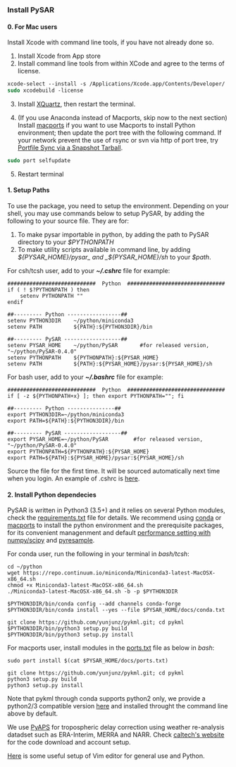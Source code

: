 ### Install PySAR

#### 0. For Mac users     

Install Xcode with command line tools, if you have not already done so.

1. Install Xcode from App store
2. Install command line tools from within XCode and agree to the terms of license.

```tcsh   
xcode-select --install -s /Applications/Xcode.app/Contents/Developer/ 
sudo xcodebuild -license 
```   

3. Install [XQuartz](https://www.xquartz.org), then restart the terminal.

4. (If you use Anaconda instead of Macports, skip now to the next section)    
Install [macports](https://www.macports.org/install.php) if you want to use Macports to install Python environment; then update the port tree with the following command. If your network prevent the use of rsync or svn via http of port tree, try [Portfile Sync via a Snapshot Tarball](https://trac.macports.org/wiki/howto/PortTreeTarball).
```tcsh
sudo port selfupdate
```

    

5. Restart terminal

#### 1. Setup Paths    

To use the package, you need to setup the environment. Depending on your shell, you may use commands below to setup PySAR, by adding the following to your source file. They are for:   
1. To make pysar importable in python, by adding the path to PySAR directory to your _$PYTHONPATH_    
2. To make utility scripts available in command line, by adding _${PYSAR_HOME}/pysar_ and _${PYSAR_HOME}/sh_ to your _$path_.   
   
For csh/tcsh user, add to your **_~/.cshrc_** file for example:   

    ############################  Python  ###############################
    if ( ! $?PYTHONPATH ) then
        setenv PYTHONPATH ""
    endif
    
    ##--------- Python -----------------## 
    setenv PYTHON3DIR    ~/python/miniconda3
    setenv PATH          ${PATH}:${PYTHON3DIR}/bin
    
    ##--------- PySAR ------------------## 
    setenv PYSAR_HOME    ~/python/PySAR       #for released version, "~/python/PySAR-0.4.0"
    setenv PYTHONPATH    ${PYTHONPATH}:${PYSAR_HOME}
    setenv PATH          ${PATH}:${PYSAR_HOME}/pysar:${PYSAR_HOME}/sh
   
For bash user, add to your **_~/.bashrc_** file for example:   

    ############################  Python  ###############################
    if [ -z ${PYTHONPATH+x} ]; then export PYTHONPATH=""; fi
    
    ##--------- Python ---------------## 
    export PYTHON3DIR=~/python/miniconda3
    export PATH=${PATH}:${PYTHON3DIR}/bin
    
    ##--------- PySAR ------------------## 
    export PYSAR_HOME=~/python/PySAR        #for released version, "~/python/PySAR-0.4.0"
    export PYTHONPATH=${PYTHONPATH}:${PYSAR_HOME}   
    export PATH=${PATH}:${PYSAR_HOME}/pysar:${PYSAR_HOME}/sh   

Source the file for the first time. It will be sourced automatically next time when you login. An example of .cshrc is [here](https://github.com/yunjunz/macOS_Setup/blob/master/cshrc.md).
   
   
#### 2. Install Python dependecies
PySAR is written in Python3 (3.5+) and it relies on several Python modules, check the [requirements.txt](./requirements.txt) file for details. We recommend using [conda](https://conda.io/miniconda.html) or [macports](https://www.macports.org/install.php) to install the python environment and the prerequisite packages, for its convenient managenment and default [performance setting with numpy/scipy](http://markus-beuckelmann.de/blog/boosting-numpy-blas.html) and [pyresample](https://github.com/pytroll/pyresample).


For conda user, run the following in your terminal in _bash/tcsh_:   

    cd ~/python
    wget https://repo.continuum.io/miniconda/Miniconda3-latest-MacOSX-x86_64.sh
    chmod +x Miniconda3-latest-MacOSX-x86_64.sh
    ./Miniconda3-latest-MacOSX-x86_64.sh -b -p $PYTHON3DIR
    
    $PYTHON3DIR/bin/conda config --add channels conda-forge
    $PYTHON3DIR/bin/conda install --yes --file $PYSAR_HOME/docs/conda.txt
    
    git clone https://github.com/yunjunz/pykml.git; cd pykml
    $PYTHON3DIR/bin/python3 setup.py build     
    $PYTHON3DIR/bin/python3 setup.py install    
   
For macports user, install modules in the [ports.txt](https://github.com/yunjunz/PySAR/blob/master/docs/ports.txt) file as below in _bash_:       
    
    sudo port install $(cat $PYSAR_HOME/docs/ports.txt)
    
    git clone https://github.com/yunjunz/pykml.git; cd pykml
    python3 setup.py build     
    python3 setup.py install   

Note that pykml through conda supports python2 only, we provide a python2/3 compatible version [here](https://github.com/yunjunz/pykml.git) and installed throught the command line above by default.
  
We use [PyAPS](http://earthdef.caltech.edu/projects/pyaps/wiki/Main) for tropospheric delay correction using weather re-analysis datadset such as ERA-Interim, MERRA and NARR. Check [caltech's website](http://earthdef.caltech.edu/projects/pyaps/wiki/Main) for the code download and account setup.

[Here](https://github.com/yunjunz/macOS_Setup/blob/master/vim.md) is some useful setup of Vim editor for general use and Python.
